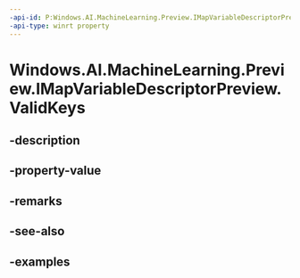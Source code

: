```yaml
---
-api-id: P:Windows.AI.MachineLearning.Preview.IMapVariableDescriptorPreview.ValidKeys
-api-type: winrt property
---
```


<!-- Property syntax.
public IIterable<string> ValidKeys { get; }
-->

# Windows.AI.MachineLearning.Preview.IMapVariableDescriptorPreview.ValidKeys

## -description

## -property-value

## -remarks

## -see-also

## -examples

